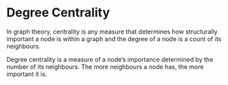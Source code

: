 # Degree Centrality

In graph theory, centrality is any measure that determines how
structurally important a node is within a graph and the degree of a node
is a count of its neighbours.

Degree centrality is a measure of a node’s importance determined by the
number of its neighbours. The more neighbours a node has, the more
important it is.
